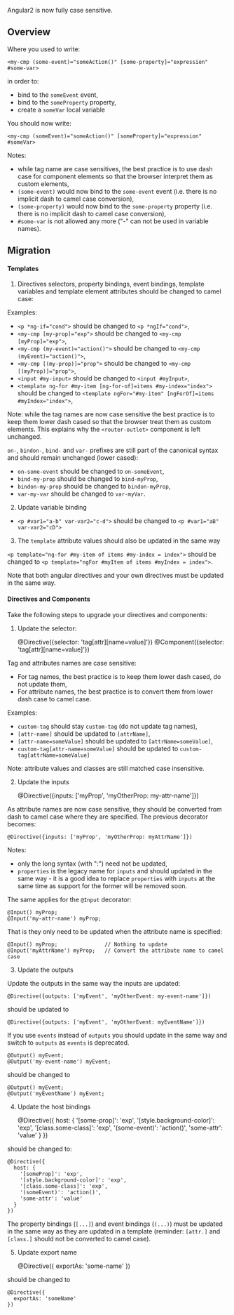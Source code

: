 Angular2 is now fully case sensitive.

## Overview

Where you used to write:

    <my-cmp (some-event)="someAction()" [some-property]="expression" #some-var>

in order to:
  - bind to the `someEvent` event,
  - bind to the `someProperty` property,
  - create a `someVar` local variable

You should now write:

    <my-cmp (someEvent)="someAction()" [someProperty]="expression" #someVar>

Notes:
  - while tag name are case sensitives, the best practice is to use dash case for component elements so that the browser
    interpret them as custom elements,
  - `(some-event)` would now bind to the `some-event` event (i.e. there is no implicit dash to camel case conversion),
  - `(some-property)` would now bind to the `some-property` property (i.e. there is no implicit dash to camel case conversion),
  - `#some-var` is not allowed any more ("-" can not be used in variable names).

## Migration

#### Templates

1. Directives selectors, property bindings, event bindings, template variables and template element attributes should be changed to camel case: 

Examples:
- `<p *ng-if="cond">` should be changed to `<p *ngIf="cond">`,
- `<my-cmp [my-prop]="exp">` should be changed to `<my-cmp [myProp]="exp">`,
- `<my-cmp (my-event)="action()">` should be changed to `<my-cmp (myEvent)="action()">`,
- `<my-cmp [(my-prop)]="prop">` should be changed to `<my-cmp [(myProp)]="prop">`,
- `<input #my-input>` should be changed to `<input #myInput>`,
- `<template ng-for #my-item [ng-for-of]=items #my-index="index">` should be changed to `<template ngFor="#my-item" [ngForOf]=items #myIndex="index">`,

Note: while the tag names are now case sensitive the best practice is to keep them lower dash cased so that the browser 
treat them as custom elements. This explains why the `<router-outlet>` component is left unchanged.

`on-`, `bindon-`, `bind-` and `var-` prefixes are still part of the canonical syntax and should remain unchanged (lower cased):
- `on-some-event` should be changed to `on-someEvent`,
- `bind-my-prop` should be changed to `bind-myProp`,
- `bindon-my-prop` should be changed to `bindon-myProp`,
- `var-my-var` should be changed to `var-myVar`.

2. Update variable binding

- `<p #var1="a-b" var-var2="c-d">` should be changed to `<p #var1="aB" var-var2="cD">`  

3. The `template` attribute values should also be updated in the same way

`<p template="ng-for #my-item of items #my-index = index">` should be changed to `<p template="ngFor #myItem of items #myIndex = index">`.

Note that both angular directives and your own directives must be updated in the same way.

#### Directives and Components

Take the following steps to upgrade your directives and components:

1. Update the selector:

    @Directive({selector: 'tag[attr][name=value]'})
    @Component({selector: 'tag[attr][name=value]'})

Tag and attributes names are case sensitive:
- For tag names, the best practice is to keep them lower dash cased, do not update them,
- For attribute names, the best practice is to convert them from lower dash case to camel case.

Examples:
- `custom-tag` should stay `custom-tag` (do not update tag names),
- `[attr-name]` should be updated to `[attrName]`,
- `[attr-name=someValue]` should be updated to `[attrName=someValue]`,
- `custom-tag[attr-name=someValue]` should be updated to `custom-tag[attrName=someValue]`

Note: attribute values and classes are still matched case insensitive.

2. Update the inputs

    @Directive({inputs: ['myProp', 'myOtherProp: my-attr-name']})

As attribute names are now case sensitive, they should be converted from dash to camel case where they are specified.
The previous decorator becomes:

    @Directive({inputs: ['myProp', 'myOtherProp: myAttrName']})

Notes:
  - only the long syntax (with ":") need not be updated,
  - `properties` is the legacy name for `inputs` and should updated in the same way - it is a good idea to replace
    `properties` with `inputs` at the same time as support for the former will be removed soon. 

The same applies for the `@Input` decorator:

    @Input() myProp;
    @Input('my-attr-name') myProp;

That is they only need to be updated when the attribute name is specified:  

    @Input() myProp;               // Nothing to update
    @Input('myAttrName') myProp;   // Convert the attribute name to camel case 

3. Update the outputs

Update the outputs in the same way the inputs are updated:

    @Directive({outputs: ['myEvent', 'myOtherEvent: my-event-name']})

should be updated to 

    @Directive({outputs: ['myEvent', 'myOtherEvent: myEventName']})

If you use `events` instead of `outputs` you should update in the same way and switch to `outputs` as `events` is deprecated.

    @Output() myEvent;
    @Output('my-event-name') myEvent;

should be changed to   

    @Output() myEvent;
    @Output('myEventName') myEvent;

4. Update the host bindings

    @Directive({
      host: {
        '[some-prop]': 'exp',
        '[style.background-color]': 'exp',
        '[class.some-class]': 'exp',
        '(some-event)': 'action()',
        'some-attr': 'value'
      }
    })

should be changed to: 

    @Directive({
      host: {
        '[someProp]': 'exp',
        '[style.background-color]': 'exp',
        '[class.some-class]': 'exp',
        '(someEvent)': 'action()',
        'some-attr': 'value'
      }
    })

The property bindings (`[...]`) and event bindings (`(...)`) must be updated in the same way as they are updated in a 
template (reminder: `[attr.]` and `[class.]` should not be converted to camel case).

5. Update export name

    @Directive({
      exportAs: 'some-name'
    })
    
should be changed to     

    @Directive({
      exportAs: 'someName'
    })



